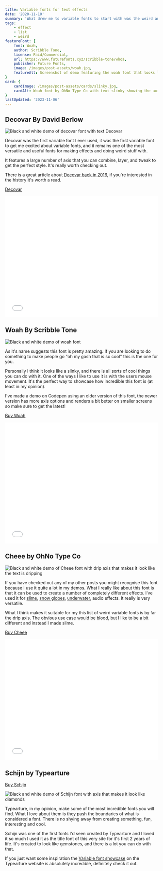 ```yaml
---
title: Variable fonts for text effects
date: '2020-11-10'
summary: 'What drew me to variable fonts to start with was the weird and wonderful nature of the designs, these are my favourites'
tags:
    - effect
    - list
    - weird
featureFont: {
    font: Woah, 
    author: Scribble Tone,
    license: Paid/Commercial,
    url: https://www.futurefonts.xyz/scribble-tone/whoa,
    publisher: Future Fonts,   
    image: /images/post-assets/woah.jpg,
    featureAlt: Screenshot of demo featuring the woah font that looks like a slinky
}
card: {
    cardImage: /images/post-assets/cards/slinky.jpg,
    cardAlt: Woah font by OhNo Type Co with text slinky showing the axis
}
lastUpdated: '2023-11-06'
---
```


## Decovar  <span class="author">By David Berlow</span>

![Black and white demo of decovar font with text Decovar](/images/post-assets/decovar.png)

Decovar was the first variable font I ever used, it was the first variable font to get me excited about variable fonts, and it remains one of the most versatile and useful fonts for making effects and doing weird stuff with. 

It features a large number of axis that you can combine, layer, and tweak to get the perfect style. It's really worth checking out.

There is a great article about [Decovar back in 2016](https://medium.com/variable-fonts/https-medium-com-tiro-introducing-opentype-variable-fonts-12ba6cd2369#.lbwz11ehu), if you're interested in the history it's worth a read.

[Decovar](https://github.com/googlefonts/decovar)


<div class="codepen"><iframe height="400" style="width: 100%;" scrolling="no" title="Decovar font demo" src="//codepen.io/mandymichael/embed/YYaWop/?height=300&theme-id=dark&default-tab=result" frameborder="no" allowtransparency="true" allowfullscreen="true"></iframe></div>

## Woah  <span class="author">By Scribble Tone</span>

![Black and white demo of woah font](/images/post-assets/woah.png)

As it's name suggests this font is pretty amazing. If you are looking to do something to make people go "oh my gosh that is so cool" this is the one for you.

Personally I think it looks like a slinky, and there is all sorts of cool things you can do with it. One of the ways I like to use it is with the users mouse movement. It's the perfect way to showcase how incredible this font is (at least in my opinion).

I've made a demo on Codepen using an older version of this font, the newer version has more axis options and renders a bit better on smaller screens so make sure to get the latest!

[Buy Woah](https://www.futurefonts.xyz/scribble-tone/whoa)

<div class="codepen"><iframe height="400" style="width: 100%;" scrolling="no" title="Woah font demo" src="//codepen.io/mandymichael/embed/rgwdvL/?height=300&theme-id=dark&default-tab=result" frameborder="no" allowtransparency="true" allowfullscreen="true"></iframe></div>

## Cheee  <span class="author">by OhNo Type Co</span>


![Black and white demo of Cheee font with drip axis that makes it look like the text is dripping](/images/post-assets/chee.png)

If you have checked out any of my other posts you might recognise this font because I use it quite a lot in my demos. What I really like about this font is that it can be used to create a number of completely different effects. I've used it for [slime](https://codepen.io/mandymichael/details/pxXNbr), [snow globes](https://codepen.io/mandymichael/details/ZEENGyJ), [underwater](https://codepen.io/mandymichael/details/LJeZBO), audio effects. It really is very versatile.

What I think makes it suitable for my this list of weird variable fonts is by far the drip axis. The obvious use case would be blood, but I like to be a bit different and instead I made slime.

[Buy Cheee](https://www.futurefonts.xyz/ohno/cheee)

<div class="codepen"><iframe height="400" style="width: 100%;" scrolling="no" title="Cheee font demo - slime" src="//codepen.io/mandymichael/embed/pxXNbr/?height=300&theme-id=dark&default-tab=result" frameborder="no" allowtransparency="true" allowfullscreen="true"></iframe></div>

## Schijn  <span class="author">by Typearture</span>

[Buy Schijn](https://www.typearture.com/schijn/)

![Black and white demo of Schijn font with axis that makes it look like diamonds](/images/post-assets/schijn.png)

Typearture, in my opinion, make some of the most incredible fonts you will find. What I love about them is they push the boundaries of what is considered a font. There is no shying away from creating something, fun, interesting and cool.

Schijn was one of the first fonts I'd seen created by Typearture and I loved it so much I used it as the title font of this very site for it's first 2 years of life. It's created to look like gemstones, and there is a lot you can do with that.

If you just want some inspiration the [Variable font showcase](https://www.typearture.com/variable-fonts/) on the Typearture website is absolutely incredible, definitely check it out.


